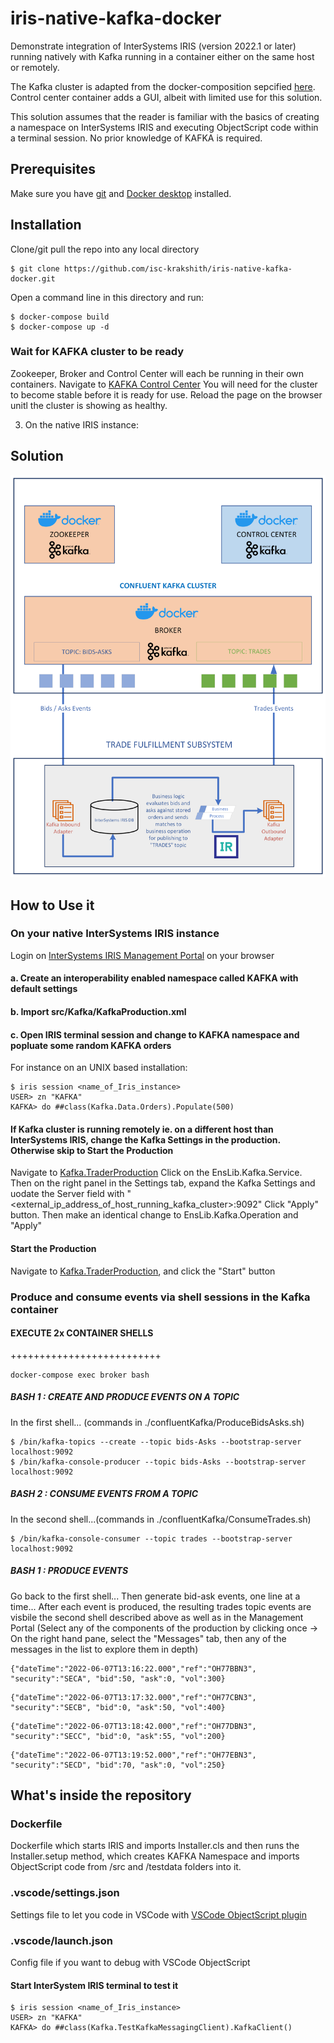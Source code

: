 # iris-native-kafka-docker
Demonstrate integration of InterSystems IRIS (version 2022.1 or later) running natively with Kafka running in a container either on the same host or remotely. 

The Kafka cluster is adapted from the docker-composition sepcified [here](https://developer.confluent.io/quickstart/kafka-docker/). Control center container adds a GUI, albeit with limited use for this solution.

This solution assumes that the reader is familiar with the basics of creating a namespace on InterSystems IRIS and executing ObjectScript code within a terminal session. No prior knowledge of KAFKA is required.

## Prerequisites
Make sure you have [git](https://git-scm.com/book/en/v2/Getting-Started-Installing-Git) and [Docker desktop](https://www.docker.com/products/docker-desktop) installed.

## Installation 

Clone/git pull the repo into any local directory

```
$ git clone https://github.com/isc-krakshith/iris-native-kafka-docker.git
```
Open a command line in this directory and run:
```
$ docker-compose build
$ docker-compose up -d
```
### Wait for KAFKA cluster to be ready
Zookeeper, Broker and Control Center will each be running in their own containers. Navigate to [KAFKA Control Center](http://<host_running_container>:9021)
You will need for the cluster to become stable before it is ready for use. Reload the page on the browser unitl the cluster is showing as healthy.

3. On the native IRIS instance:

## Solution
![Architecture Diagram](./Images/KafkaContainerNativeIRISArchitecture.png)

## How to Use it
### On your native InterSystems IRIS instance
Login on [InterSystems IRIS Management Portal](http://<ip_address_of_iris>:<webserver_port_of_iris>/csp/sys/UtilHome.csp) on your browser
#### a. Create an interoperability enabled namespace called KAFKA with default settings
#### b. Import src/Kafka/KafkaProduction.xml
#### c. Open IRIS terminal session and change to KAFKA namespace and popluate some random KAFKA orders
For instance on an UNIX based installation:
```
$ iris session <name_of_Iris_instance>
USER> zn "KAFKA"
KAFKA> do ##class(Kafka.Data.Orders).Populate(500)
```
#### If Kafka cluster is running remotely ie. on a different host than InterSystems IRIS, change the Kafka Settings in the production. Otherwise skip to Start the Production
Navigate to [Kafka.TraderProduction](http://<ip_address_of_iris>:<webserver_port_of_iris>/csp/kafka/EnsPortal.ProductionConfig.zen?PRODUCTION=Kafka.TraderProduction)
Click on the EnsLib.Kafka.Service. Then on the right panel in the Settings tab, expand the Kafka Settings and uodate the Server field with "<external_ip_address_of_host_running_kafka_cluster>:9092"
Click "Apply" button.
Then make an identical change to EnsLib.Kafka.Operation and "Apply"
#### Start the Production
Navigate to [Kafka.TraderProduction](http://<ip_address_of_iris>:<webserver_port_of_iris>/csp/kafka/EnsPortal.ProductionConfig.zen?PRODUCTION=Kafka.TraderProduction), and click the "Start" button
### Produce and consume events via shell sessions in the Kafka container
#### EXECUTE 2x CONTAINER SHELLS
++++++++++++++++++++++++++
```
docker-compose exec broker bash
```
##### BASH 1 : CREATE AND PRODUCE EVENTS ON A TOPIC
In the first shell... (commands in ./confluentKafka/ProduceBidsAsks.sh)
```
$ /bin/kafka-topics --create --topic bids-Asks --bootstrap-server localhost:9092
$ /bin/kafka-console-producer --topic bids-Asks --bootstrap-server localhost:9092
```
##### BASH 2 : CONSUME EVENTS FROM A TOPIC
In the second shell...(commands in ./confluentKafka/ConsumeTrades.sh)
```
$ /bin/kafka-console-consumer --topic trades --bootstrap-server localhost:9092
```
##### BASH 1 : PRODUCE EVENTS
Go back to the first shell...
Then generate bid-ask events, one line at a time... After each event is produced, the resulting trades topic events are visbile the second shell described above as well as in the Management Portal (Select any of the components of the production by clicking once -> On the right hand pane, select the "Messages" tab, then any of the messages in the list to explore them in depth)
```
{"dateTime":"2022-06-07T13:16:22.000","ref":"OH77BBN3", "security":"SECA", "bid":50, "ask":0, "vol":300}
```
```
{"dateTime":"2022-06-07T13:17:32.000","ref":"OH77CBN3", "security":"SECB", "bid":0, "ask":50, "vol":400}
```
```
{"dateTime":"2022-06-07T13:18:42.000","ref":"OH77DBN3", "security":"SECC", "bid":0, "ask":55, "vol":200}
```
```
{"dateTime":"2022-06-07T13:19:52.000","ref":"OH77EBN3", "security":"SECD", "bid":70, "ask":0, "vol":250}
```
## What's inside the repository

### Dockerfile

Dockerfile which starts IRIS and imports Installer.cls and then runs the Installer.setup method, which creates KAFKA Namespace and imports ObjectScript code from /src and /testdata folders into it.

### .vscode/settings.json

Settings file to let you code in VSCode with [VSCode ObjectScript plugin](https://intersystems-community.github.io/vscode-objectscript/)

### .vscode/launch.json
Config file if you want to debug with VSCode ObjectScript

#### Start InterSystem IRIS terminal to test it
```
$ iris session <name_of_Iris_instance>
USER> zn "KAFKA"
KAFKA> do ##class(Kafka.TestKafkaMessagingClient).KafkaClient()
```